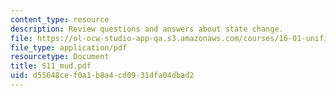 ```yaml
---
content_type: resource
description: Review questions and answers about state change.
file: https://ol-ocw-studio-app-qa.s3.amazonaws.com/courses/16-01-unified-engineering-i-ii-iii-iv-fall-2005-spring-2006/d55648cef0a1b8a4cd0931dfa04dbad2_S11_mud.pdf
file_type: application/pdf
resourcetype: Document
title: S11_mud.pdf
uid: d55648ce-f0a1-b8a4-cd09-31dfa04dbad2
---
```

